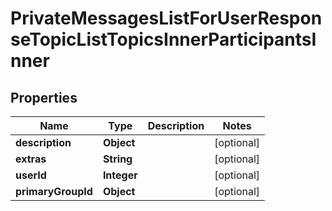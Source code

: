 

# PrivateMessagesListForUserResponseTopicListTopicsInnerParticipantsInner


## Properties

| Name | Type | Description | Notes |
|------------ | ------------- | ------------- | -------------|
|**description** | **Object** |  |  [optional] |
|**extras** | **String** |  |  [optional] |
|**userId** | **Integer** |  |  [optional] |
|**primaryGroupId** | **Object** |  |  [optional] |



